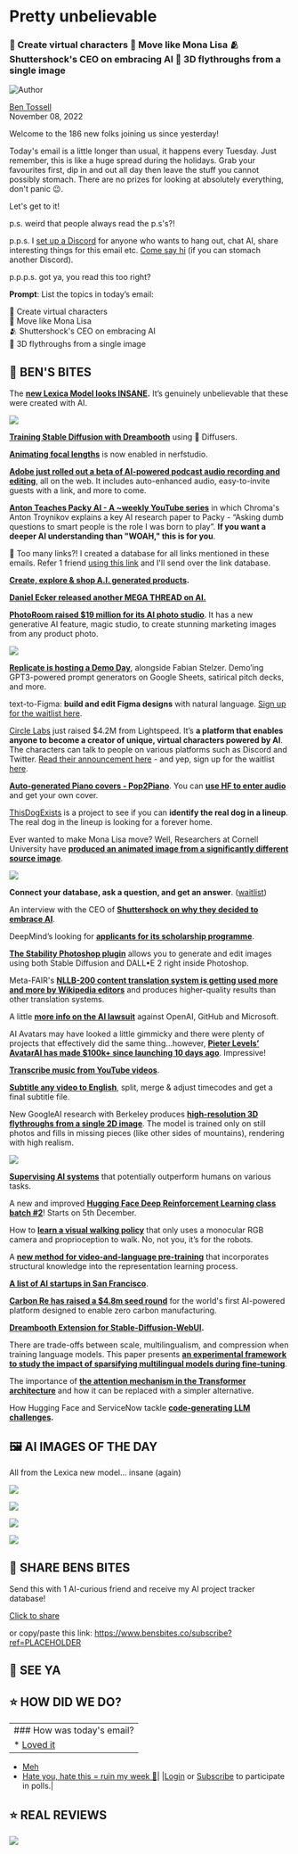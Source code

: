 # Pretty unbelievable

### 🤡 Create virtual characters 💃 Move like Mona Lisa 🫂 Shuttershock's CEO on embracing AI 🌁 3D flythroughs from a single image

![Author](https://media.beehiiv.com/cdn-cgi/image/format=auto,onerror=redirect/uploads/user/profile_picture/fc858b4d-39e3-4be1-abf4-2b55504e21a2/thumb_uJ4UYake_400x400.jpg)

[Ben Tossell](https://www.twitter.com/bentossell)  
November 08, 2022

Welcome to the 186 new folks joining us since yesterday!

Today's email is a little longer than usual, it happens every Tuesday. Just remember, this is like a huge spread during the holidays. Grab your favourites first, dip in and out all day then leave the stuff you cannot possibly stomach. There are no prizes for looking at absolutely everything, don't panic 😉.

Let's get to it!

p.s. weird that people always read the p.s's?!

p.p.s. I [set up a Discord](https://flight.beehiiv.net/v2/clicks/eyJhbGciOiJIUzI1NiIsInR5cCI6IkpXVCJ9.eyJ1cmwiOiJodHRwczovL2Rpc2NvcmQuZ2cvZTJlSGhkQXQiLCJwb3N0X2lkIjoiMGQ3ODE0Y2ItNzQ4NC00N2M5LWJhMGEtY2FlMTIwMWU3NTFmIiwicHVibGljYXRpb25faWQiOiI0NDdmNmU2MC1lMzZhLTQ2NDItYjZmOC00NmJlYjE5MDQ1ZWMiLCJ2aXNpdF90b2tlbiI6IjhiZDZkYmQwLWM3MmEtNDE5MS05NzI0LWRlNjJkNjM2MWMwMyIsImlhdCI6MTY3NDAzMTg2MC4zMDksImlzcyI6Im9yY2hpZCJ9.dHBkenLPn27QQfFbMTxWYLFo2uYK2fvoamqKiG6hdzY) for anyone who wants to hang out, chat AI, share interesting things for this email etc. [Come say hi](https://flight.beehiiv.net/v2/clicks/eyJhbGciOiJIUzI1NiIsInR5cCI6IkpXVCJ9.eyJ1cmwiOiJodHRwczovL2Rpc2NvcmQuZ2cvZTJlSGhkQXQiLCJwb3N0X2lkIjoiMGQ3ODE0Y2ItNzQ4NC00N2M5LWJhMGEtY2FlMTIwMWU3NTFmIiwicHVibGljYXRpb25faWQiOiI0NDdmNmU2MC1lMzZhLTQ2NDItYjZmOC00NmJlYjE5MDQ1ZWMiLCJ2aXNpdF90b2tlbiI6IjhiZDZkYmQwLWM3MmEtNDE5MS05NzI0LWRlNjJkNjM2MWMwMyIsImlhdCI6MTY3NDAzMTg2MC4zMDksImlzcyI6Im9yY2hpZCJ9.dHBkenLPn27QQfFbMTxWYLFo2uYK2fvoamqKiG6hdzY) (if you can stomach another Discord).

p.p.p.s. got ya, you read this too right?

**Prompt**: List the topics in today’s email:

🤡 Create virtual characters  
💃 Move like Mona Lisa  
🫂 Shuttershock's CEO on embracing AI  
🌁 3D flythroughs from a single image

## **🫦 BEN'S BITES**

The **[new Lexica Model looks INSANE](https://flight.beehiiv.net/v2/clicks/eyJhbGciOiJIUzI1NiIsInR5cCI6IkpXVCJ9.eyJ1cmwiOiJodHRwczovL3R3aXR0ZXIuY29tL3NoYXJpZnNoYW1lZW0vc3RhdHVzLzE1ODk2MzM3ODI1MTE5NjAwNjUiLCJwb3N0X2lkIjoiMGQ3ODE0Y2ItNzQ4NC00N2M5LWJhMGEtY2FlMTIwMWU3NTFmIiwicHVibGljYXRpb25faWQiOiI0NDdmNmU2MC1lMzZhLTQ2NDItYjZmOC00NmJlYjE5MDQ1ZWMiLCJ2aXNpdF90b2tlbiI6IjhiZDZkYmQwLWM3MmEtNDE5MS05NzI0LWRlNjJkNjM2MWMwMyIsImlhdCI6MTY3NDAzMTg2MC4zMDksImlzcyI6Im9yY2hpZCJ9.5iyQXEn-dN9oGk0Ib42Ysqexs3889Eqllgden8UZfeg).** It’s genuinely unbelievable that these were created with AI.

![](https://media.beehiiv.com/cdn-cgi/image/format=auto,onerror=redirect/uploads/asset/file/70e838ea-15db-41c7-8c56-46f1e7b5c30b/Group_6.png)

[**Training Stable Diffusion with Dreambooth**](https://flight.beehiiv.net/v2/clicks/eyJhbGciOiJIUzI1NiIsInR5cCI6IkpXVCJ9.eyJ1cmwiOiJodHRwczovL2h1Z2dpbmdmYWNlLmNvL2Jsb2cvZHJlYW1ib290aCIsInBvc3RfaWQiOiIwZDc4MTRjYi03NDg0LTQ3YzktYmEwYS1jYWUxMjAxZTc1MWYiLCJwdWJsaWNhdGlvbl9pZCI6IjQ0N2Y2ZTYwLWUzNmEtNDY0Mi1iNmY4LTQ2YmViMTkwNDVlYyIsInZpc2l0X3Rva2VuIjoiOGJkNmRiZDAtYzcyYS00MTkxLTk3MjQtZGU2MmQ2MzYxYzAzIiwiaWF0IjoxNjc0MDMxODYwLjMwOSwiaXNzIjoib3JjaGlkIn0.ZcC9q6RwrtFqB41jzh_XnLAfsqCfCVcOLTQynOzm-v8) using 🧨 Diffusers.

**[Animating focal lengths](https://flight.beehiiv.net/v2/clicks/eyJhbGciOiJIUzI1NiIsInR5cCI6IkpXVCJ9.eyJ1cmwiOiJodHRwczovL3R3aXR0ZXIuY29tL25lcmZzdHVkaW90ZWFtL3N0YXR1cy8xNTg5NDkzNTEyNTI5MzgzNDI2P3M9MTImdD1GalZxZkpyOGJnbWFIS0JrOE1tMHVBIiwicG9zdF9pZCI6IjBkNzgxNGNiLTc0ODQtNDdjOS1iYTBhLWNhZTEyMDFlNzUxZiIsInB1YmxpY2F0aW9uX2lkIjoiNDQ3ZjZlNjAtZTM2YS00NjQyLWI2ZjgtNDZiZWIxOTA0NWVjIiwidmlzaXRfdG9rZW4iOiI4YmQ2ZGJkMC1jNzJhLTQxOTEtOTcyNC1kZTYyZDYzNjFjMDMiLCJpYXQiOjE2NzQwMzE4NjAuMzA5LCJpc3MiOiJvcmNoaWQifQ.nFURPKsW8TdlUfAQLjlgYZBgRyG9rHcTJUeW4s77-BI)** is now enabled in nerfstudio.

**[Adobe just rolled out a beta of AI-powered podcast audio recording and editing](https://flight.beehiiv.net/v2/clicks/eyJhbGciOiJIUzI1NiIsInR5cCI6IkpXVCJ9.eyJ1cmwiOiJodHRwczovL3BvZGNhc3QuYWRvYmUuY29tLyIsInBvc3RfaWQiOiIwZDc4MTRjYi03NDg0LTQ3YzktYmEwYS1jYWUxMjAxZTc1MWYiLCJwdWJsaWNhdGlvbl9pZCI6IjQ0N2Y2ZTYwLWUzNmEtNDY0Mi1iNmY4LTQ2YmViMTkwNDVlYyIsInZpc2l0X3Rva2VuIjoiOGJkNmRiZDAtYzcyYS00MTkxLTk3MjQtZGU2MmQ2MzYxYzAzIiwiaWF0IjoxNjc0MDMxODYwLjMwOSwiaXNzIjoib3JjaGlkIn0.QNNAH_4t3Z-n1ogKGDIuL_Rt1Z8TLP3gGhXQYT3dmVY)**, all on the web. It includes auto-enhanced audio, easy-to-invite guests with a link, and more to come.

[**Anton Teaches Packy AI - A ~weekly YouTube series**](https://flight.beehiiv.net/v2/clicks/eyJhbGciOiJIUzI1NiIsInR5cCI6IkpXVCJ9.eyJ1cmwiOiJodHRwczovL3d3dy55b3V0dWJlLmNvbS93YXRjaD92PTczRHgzVHMxemU0IiwicG9zdF9pZCI6IjBkNzgxNGNiLTc0ODQtNDdjOS1iYTBhLWNhZTEyMDFlNzUxZiIsInB1YmxpY2F0aW9uX2lkIjoiNDQ3ZjZlNjAtZTM2YS00NjQyLWI2ZjgtNDZiZWIxOTA0NWVjIiwidmlzaXRfdG9rZW4iOiI4YmQ2ZGJkMC1jNzJhLTQxOTEtOTcyNC1kZTYyZDYzNjFjMDMiLCJpYXQiOjE2NzQwMzE4NjAuMzA5LCJpc3MiOiJvcmNoaWQifQ.TpONdUqH-jxWCLc3iFs3fYJV62rr0kkamiT2r8KtOwE) in which Chroma's Anton Troynikov explains a key AI research paper to Packy - “Asking dumb questions to smart people is the role I was born to play”. **If you want a deeper AI understanding than "WOAH," this is for you**.

👋 Too many links?! I created a database for all links mentioned in these emails. Refer 1 friend [using this link](https://flight.beehiiv.net/v2/clicks/eyJhbGciOiJIUzI1NiIsInR5cCI6IkpXVCJ9.eyJ1cmwiOiJodHRwczovL3d3dy5iZW5zYml0ZXMuY28vc3Vic2NyaWJlP3JlZj1QTEFDRUhPTERFUiIsInBvc3RfaWQiOiIwZDc4MTRjYi03NDg0LTQ3YzktYmEwYS1jYWUxMjAxZTc1MWYiLCJwdWJsaWNhdGlvbl9pZCI6IjQ0N2Y2ZTYwLWUzNmEtNDY0Mi1iNmY4LTQ2YmViMTkwNDVlYyIsInZpc2l0X3Rva2VuIjoiOGJkNmRiZDAtYzcyYS00MTkxLTk3MjQtZGU2MmQ2MzYxYzAzIiwiaWF0IjoxNjc0MDMxODYwLjMwOSwiaXNzIjoib3JjaGlkIn0.OYenqpLm84oMgDa3nnBf5T5OnN9HHx_etc2pVI5R57s) and I'll send over the link database.

[**Create, explore & shop A.I. generated products**](https://flight.beehiiv.net/v2/clicks/eyJhbGciOiJIUzI1NiIsInR5cCI6IkpXVCJ9.eyJ1cmwiOiJodHRwczovL3d3dy5wcm9kdWN0c2J5LmFpLyIsInBvc3RfaWQiOiIwZDc4MTRjYi03NDg0LTQ3YzktYmEwYS1jYWUxMjAxZTc1MWYiLCJwdWJsaWNhdGlvbl9pZCI6IjQ0N2Y2ZTYwLWUzNmEtNDY0Mi1iNmY4LTQ2YmViMTkwNDVlYyIsInZpc2l0X3Rva2VuIjoiOGJkNmRiZDAtYzcyYS00MTkxLTk3MjQtZGU2MmQ2MzYxYzAzIiwiaWF0IjoxNjc0MDMxODYwLjMxLCJpc3MiOiJvcmNoaWQifQ.r4lYS00cHx1_480Eu3FItP4grzzAldAWVBOI50AjdL4)**.**

[**Daniel Ecker released another MEGA THREAD on AI.**](https://flight.beehiiv.net/v2/clicks/eyJhbGciOiJIUzI1NiIsInR5cCI6IkpXVCJ9.eyJ1cmwiOiJodHRwczovL3R3aXR0ZXIuY29tL2RhbmllbF9lY2tsZXIvc3RhdHVzLzE1ODk2MjkzOTQzNzI2Njk0NDAiLCJwb3N0X2lkIjoiMGQ3ODE0Y2ItNzQ4NC00N2M5LWJhMGEtY2FlMTIwMWU3NTFmIiwicHVibGljYXRpb25faWQiOiI0NDdmNmU2MC1lMzZhLTQ2NDItYjZmOC00NmJlYjE5MDQ1ZWMiLCJ2aXNpdF90b2tlbiI6IjhiZDZkYmQwLWM3MmEtNDE5MS05NzI0LWRlNjJkNjM2MWMwMyIsImlhdCI6MTY3NDAzMTg2MC4zMSwiaXNzIjoib3JjaGlkIn0.NW4pPA1xHf1BXPzW3c1K0kkBYiW_i3UWFw3GRHQcjeg)

[**PhotoRoom raised $19 million for its AI photo studio**](https://flight.beehiiv.net/v2/clicks/eyJhbGciOiJIUzI1NiIsInR5cCI6IkpXVCJ9.eyJ1cmwiOiJodHRwczovL3Bob3Rvcm9vbS5ub3Rpb24uc2l0ZS9QaG90b1Jvb20tcmFpc2VzLTE5LW1pbGxpb24tdG8tZG91YmxlLWRvd24tb24taXRzLUFJLXBob3RvLXN0dWRpby1hbHJlYWR5LXBvd2VyaW5nLW1pbGxpb25zLW9mLXJlc2UtNzFlYzYwNjQ2Njc2NDVjOThmOGIxODNhNGQ1NmMyODIiLCJwb3N0X2lkIjoiMGQ3ODE0Y2ItNzQ4NC00N2M5LWJhMGEtY2FlMTIwMWU3NTFmIiwicHVibGljYXRpb25faWQiOiI0NDdmNmU2MC1lMzZhLTQ2NDItYjZmOC00NmJlYjE5MDQ1ZWMiLCJ2aXNpdF90b2tlbiI6IjhiZDZkYmQwLWM3MmEtNDE5MS05NzI0LWRlNjJkNjM2MWMwMyIsImlhdCI6MTY3NDAzMTg2MC4zMSwiaXNzIjoib3JjaGlkIn0.Dh6jvHPzmJoBb70yzE1CVfBHCGG10LX95IJE0iOaiDQ). It has a new generative AI feature, magic studio, to create stunning marketing images from any product photo.

![](https://media.beehiiv.com/cdn-cgi/image/format=auto,onerror=redirect/uploads/asset/file/8ef39220-89f0-4505-a08d-1dceac656e5b/Screenshot_2022-11-08_at_13.39.05.png)

[**Replicate is hosting a Demo Day**](https://flight.beehiiv.net/v2/clicks/eyJhbGciOiJIUzI1NiIsInR5cCI6IkpXVCJ9.eyJ1cmwiOiJodHRwczovL3R3aXR0ZXIuY29tL3JlcGxpY2F0ZWhxL3N0YXR1cy8xNTg5NjQyNDEwNDU1MzQzMTA1IiwicG9zdF9pZCI6IjBkNzgxNGNiLTc0ODQtNDdjOS1iYTBhLWNhZTEyMDFlNzUxZiIsInB1YmxpY2F0aW9uX2lkIjoiNDQ3ZjZlNjAtZTM2YS00NjQyLWI2ZjgtNDZiZWIxOTA0NWVjIiwidmlzaXRfdG9rZW4iOiI4YmQ2ZGJkMC1jNzJhLTQxOTEtOTcyNC1kZTYyZDYzNjFjMDMiLCJpYXQiOjE2NzQwMzE4NjAuMzEsImlzcyI6Im9yY2hpZCJ9.Br7SgtIUsBm7-1F8RvR1wY0QC0cbAWhqT6rGLfTWgks), alongside Fabian Stelzer. Demo’ing GPT3-powered prompt generators on Google Sheets, satirical pitch decks, and more.

text-to-Figma: **build and edit Figma designs** with natural language. [Sign up for the waitlist here](https://flight.beehiiv.net/v2/clicks/eyJhbGciOiJIUzI1NiIsInR5cCI6IkpXVCJ9.eyJ1cmwiOiJodHRwOi8vdGV4dC10by1maWdtYS5jb20iLCJwb3N0X2lkIjoiMGQ3ODE0Y2ItNzQ4NC00N2M5LWJhMGEtY2FlMTIwMWU3NTFmIiwicHVibGljYXRpb25faWQiOiI0NDdmNmU2MC1lMzZhLTQ2NDItYjZmOC00NmJlYjE5MDQ1ZWMiLCJ2aXNpdF90b2tlbiI6IjhiZDZkYmQwLWM3MmEtNDE5MS05NzI0LWRlNjJkNjM2MWMwMyIsImlhdCI6MTY3NDAzMTg2MC4zMSwiaXNzIjoib3JjaGlkIn0.P9RdE7hyUNc8cnFKdv_WA79pZyUxozRYYRWYFNEUSto).

[Circle Labs](https://flight.beehiiv.net/v2/clicks/eyJhbGciOiJIUzI1NiIsInR5cCI6IkpXVCJ9.eyJ1cmwiOiJodHRwczovL2NpcmNsZWxhYnMueHl6LyIsInBvc3RfaWQiOiIwZDc4MTRjYi03NDg0LTQ3YzktYmEwYS1jYWUxMjAxZTc1MWYiLCJwdWJsaWNhdGlvbl9pZCI6IjQ0N2Y2ZTYwLWUzNmEtNDY0Mi1iNmY4LTQ2YmViMTkwNDVlYyIsInZpc2l0X3Rva2VuIjoiOGJkNmRiZDAtYzcyYS00MTkxLTk3MjQtZGU2MmQ2MzYxYzAzIiwiaWF0IjoxNjc0MDMxODYwLjMxLCJpc3MiOiJvcmNoaWQifQ.s4HAGiIFnycSnQO-jcQ9ZVXo9T4T36x8B36zrqL6x2E) just raised $4.2M from Lightspeed. It’s **a platform that enables anyone to become a creator of unique, virtual characters powered by AI**. The characters can talk to people on various platforms such as Discord and Twitter. [Read their announcement here](https://flight.beehiiv.net/v2/clicks/eyJhbGciOiJIUzI1NiIsInR5cCI6IkpXVCJ9.eyJ1cmwiOiJodHRwczovL2NpcmNsZWxhYnMueHl6LyIsInBvc3RfaWQiOiIwZDc4MTRjYi03NDg0LTQ3YzktYmEwYS1jYWUxMjAxZTc1MWYiLCJwdWJsaWNhdGlvbl9pZCI6IjQ0N2Y2ZTYwLWUzNmEtNDY0Mi1iNmY4LTQ2YmViMTkwNDVlYyIsInZpc2l0X3Rva2VuIjoiOGJkNmRiZDAtYzcyYS00MTkxLTk3MjQtZGU2MmQ2MzYxYzAzIiwiaWF0IjoxNjc0MDMxODYwLjMxLCJpc3MiOiJvcmNoaWQifQ.s4HAGiIFnycSnQO-jcQ9ZVXo9T4T36x8B36zrqL6x2E) - and yep, sign up for the waitlist [here](https://flight.beehiiv.net/v2/clicks/eyJhbGciOiJIUzI1NiIsInR5cCI6IkpXVCJ9.eyJ1cmwiOiJodHRwczovL2RvY3MuZ29vZ2xlLmNvbS9mb3Jtcy9kL2UvMUZBSXBRTFNlblhoTHplWXNqYzk0QXU0SlVIaEwzWkg0TFFsLWZpbG10N2NCUHY2QzdZQWN1Wncvdmlld2Zvcm0iLCJwb3N0X2lkIjoiMGQ3ODE0Y2ItNzQ4NC00N2M5LWJhMGEtY2FlMTIwMWU3NTFmIiwicHVibGljYXRpb25faWQiOiI0NDdmNmU2MC1lMzZhLTQ2NDItYjZmOC00NmJlYjE5MDQ1ZWMiLCJ2aXNpdF90b2tlbiI6IjhiZDZkYmQwLWM3MmEtNDE5MS05NzI0LWRlNjJkNjM2MWMwMyIsImlhdCI6MTY3NDAzMTg2MC4zMSwiaXNzIjoib3JjaGlkIn0.Fbr9QT1ENhXmvlPX1K2WaI_xtOrYy50qVPDYzVpYhXw).

[**Auto-generated Piano covers - Pop2Piano**](https://flight.beehiiv.net/v2/clicks/eyJhbGciOiJIUzI1NiIsInR5cCI6IkpXVCJ9.eyJ1cmwiOiJodHRwczovL3N3ZWV0Y29jb2EuZ2l0aHViLmlvL3BvcDJwaWFub19zYW1wbGVzLyIsInBvc3RfaWQiOiIwZDc4MTRjYi03NDg0LTQ3YzktYmEwYS1jYWUxMjAxZTc1MWYiLCJwdWJsaWNhdGlvbl9pZCI6IjQ0N2Y2ZTYwLWUzNmEtNDY0Mi1iNmY4LTQ2YmViMTkwNDVlYyIsInZpc2l0X3Rva2VuIjoiOGJkNmRiZDAtYzcyYS00MTkxLTk3MjQtZGU2MmQ2MzYxYzAzIiwiaWF0IjoxNjc0MDMxODYwLjMxLCJpc3MiOiJvcmNoaWQifQ.fXo0Ioh-ESGaYc_eSSV8VPkx3HcfccEzp5d-yI4MfOk). You can [**use HF to enter audio**](https://flight.beehiiv.net/v2/clicks/eyJhbGciOiJIUzI1NiIsInR5cCI6IkpXVCJ9.eyJ1cmwiOiJodHRwczovL2h1Z2dpbmdmYWNlLmNvL3NwYWNlcy9zd2VldGNvY29hL3BvcDJwaWFubyIsInBvc3RfaWQiOiIwZDc4MTRjYi03NDg0LTQ3YzktYmEwYS1jYWUxMjAxZTc1MWYiLCJwdWJsaWNhdGlvbl9pZCI6IjQ0N2Y2ZTYwLWUzNmEtNDY0Mi1iNmY4LTQ2YmViMTkwNDVlYyIsInZpc2l0X3Rva2VuIjoiOGJkNmRiZDAtYzcyYS00MTkxLTk3MjQtZGU2MmQ2MzYxYzAzIiwiaWF0IjoxNjc0MDMxODYwLjMxLCJpc3MiOiJvcmNoaWQifQ.vCSfJYKvFFQe3YlbOd0FUypWI_T4w3MpdqlVj5gKQIo) and get your own cover.

[ThisDogExists](https://flight.beehiiv.net/v2/clicks/eyJhbGciOiJIUzI1NiIsInR5cCI6IkpXVCJ9.eyJ1cmwiOiJodHRwczovL3RoaXNkb2dleGlzdHMuY29tLyIsInBvc3RfaWQiOiIwZDc4MTRjYi03NDg0LTQ3YzktYmEwYS1jYWUxMjAxZTc1MWYiLCJwdWJsaWNhdGlvbl9pZCI6IjQ0N2Y2ZTYwLWUzNmEtNDY0Mi1iNmY4LTQ2YmViMTkwNDVlYyIsInZpc2l0X3Rva2VuIjoiOGJkNmRiZDAtYzcyYS00MTkxLTk3MjQtZGU2MmQ2MzYxYzAzIiwiaWF0IjoxNjc0MDMxODYwLjMxLCJpc3MiOiJvcmNoaWQifQ.QXcVI-cdtUKDeHTRycIUwHMrq-Qot2KD7KC_7_wYu7M) is a project to see if you can **identify the real dog in a lineup**. The real dog in the lineup is looking for a forever home.

Ever wanted to make Mona Lisa move? Well, Researchers at Cornell University have [**produced an animated image from a significantly different source image**](https://flight.beehiiv.net/v2/clicks/eyJhbGciOiJIUzI1NiIsInR5cCI6IkpXVCJ9.eyJ1cmwiOiJodHRwczovL3R3aXR0ZXIuY29tL3Bhc2NhbF9ib3JuZXQvc3RhdHVzLzE1ODk1MjA1NTE4MTg2OTg3NTUiLCJwb3N0X2lkIjoiMGQ3ODE0Y2ItNzQ4NC00N2M5LWJhMGEtY2FlMTIwMWU3NTFmIiwicHVibGljYXRpb25faWQiOiI0NDdmNmU2MC1lMzZhLTQ2NDItYjZmOC00NmJlYjE5MDQ1ZWMiLCJ2aXNpdF90b2tlbiI6IjhiZDZkYmQwLWM3MmEtNDE5MS05NzI0LWRlNjJkNjM2MWMwMyIsImlhdCI6MTY3NDAzMTg2MC4zMSwiaXNzIjoib3JjaGlkIn0.aq4KFfDsiy4H2bO14VhSSLQadLK0ouMS0zmjpCOpyhE).

![](https://media.beehiiv.com/cdn-cgi/image/format=auto,onerror=redirect/uploads/asset/file/358c21e2-93d1-49cf-b813-bb77958ec1b5/ezgif.com-gif-maker__21_.gif)

**Connect your database, ask a question, and get an answer**. ([waitlist](https://flight.beehiiv.net/v2/clicks/eyJhbGciOiJIUzI1NiIsInR5cCI6IkpXVCJ9.eyJ1cmwiOiJodHRwczovL3d3dy51c2VjaGFubmVsLmNvbS8iLCJwb3N0X2lkIjoiMGQ3ODE0Y2ItNzQ4NC00N2M5LWJhMGEtY2FlMTIwMWU3NTFmIiwicHVibGljYXRpb25faWQiOiI0NDdmNmU2MC1lMzZhLTQ2NDItYjZmOC00NmJlYjE5MDQ1ZWMiLCJ2aXNpdF90b2tlbiI6IjhiZDZkYmQwLWM3MmEtNDE5MS05NzI0LWRlNjJkNjM2MWMwMyIsImlhdCI6MTY3NDAzMTg2MC4zMSwiaXNzIjoib3JjaGlkIn0.YH5C6yc7SpchKi2aSFvgqkavcGiMCnq1McL0_GtkWJI))

An interview with the CEO of [**Shuttershock on why they decided to embrace AI**](https://flight.beehiiv.net/v2/clicks/eyJhbGciOiJIUzI1NiIsInR5cCI6IkpXVCJ9.eyJ1cmwiOiJodHRwczovL3d3dy5lbWVyZ2luZ3RlY2hicmV3LmNvbS9zdG9yaWVzLzIwMjIvMTEvMDQvd2h5LXNodXR0ZXJzdG9jay1leGVjcy1kZWNpZGVkLXRvLWVtYnJhY2UtZGFsbC1lLTIiLCJwb3N0X2lkIjoiMGQ3ODE0Y2ItNzQ4NC00N2M5LWJhMGEtY2FlMTIwMWU3NTFmIiwicHVibGljYXRpb25faWQiOiI0NDdmNmU2MC1lMzZhLTQ2NDItYjZmOC00NmJlYjE5MDQ1ZWMiLCJ2aXNpdF90b2tlbiI6IjhiZDZkYmQwLWM3MmEtNDE5MS05NzI0LWRlNjJkNjM2MWMwMyIsImlhdCI6MTY3NDAzMTg2MC4zMSwiaXNzIjoib3JjaGlkIn0.BeqJI4yo7-xRLgQoEtMuct8JjbGjaV8xmK33RwaY4rU).

DeepMind’s looking for [**applicants for its scholarship programme**](https://flight.beehiiv.net/v2/clicks/eyJhbGciOiJIUzI1NiIsInR5cCI6IkpXVCJ9.eyJ1cmwiOiJodHRwczovL3d3dy5kZWVwbWluZC5jb20vc2Nob2xhcnNoaXBzIiwicG9zdF9pZCI6IjBkNzgxNGNiLTc0ODQtNDdjOS1iYTBhLWNhZTEyMDFlNzUxZiIsInB1YmxpY2F0aW9uX2lkIjoiNDQ3ZjZlNjAtZTM2YS00NjQyLWI2ZjgtNDZiZWIxOTA0NWVjIiwidmlzaXRfdG9rZW4iOiI4YmQ2ZGJkMC1jNzJhLTQxOTEtOTcyNC1kZTYyZDYzNjFjMDMiLCJpYXQiOjE2NzQwMzE4NjAuMzEsImlzcyI6Im9yY2hpZCJ9.w2orGOLGxs4dviNyMKJukV1gsQqA4QShv6uX3L0sa9A).

[**The Stability Photoshop plugin**](https://flight.beehiiv.net/v2/clicks/eyJhbGciOiJIUzI1NiIsInR5cCI6IkpXVCJ9.eyJ1cmwiOiJodHRwczovL2NocmlzdGlhbmNhbnRyZWxsLmNvbS8jYWktbWwiLCJwb3N0X2lkIjoiMGQ3ODE0Y2ItNzQ4NC00N2M5LWJhMGEtY2FlMTIwMWU3NTFmIiwicHVibGljYXRpb25faWQiOiI0NDdmNmU2MC1lMzZhLTQ2NDItYjZmOC00NmJlYjE5MDQ1ZWMiLCJ2aXNpdF90b2tlbiI6IjhiZDZkYmQwLWM3MmEtNDE5MS05NzI0LWRlNjJkNjM2MWMwMyIsImlhdCI6MTY3NDAzMTg2MC4zMSwiaXNzIjoib3JjaGlkIn0.AOHoNityoP2rxIl-5vymDFhWDbDmtW64hJ-4nDAgUD0) allows you to generate and edit images using both Stable Diffusion and DALL•E 2 right inside Photoshop.

Meta-FAIR's [**NLLB-200 content translation system is getting used more and more by Wikipedia editors**](https://flight.beehiiv.net/v2/clicks/eyJhbGciOiJIUzI1NiIsInR5cCI6IkpXVCJ9.eyJ1cmwiOiJodHRwczovL3R3aXR0ZXIuY29tL21ldGFhaS9zdGF0dXMvMTU4OTY4Mzc5NTcyMDMxMDc4NT9zPTEyJnQ9eEpIWVFZTHNBYVBZLUVNa2pFb1FzQSIsInBvc3RfaWQiOiIwZDc4MTRjYi03NDg0LTQ3YzktYmEwYS1jYWUxMjAxZTc1MWYiLCJwdWJsaWNhdGlvbl9pZCI6IjQ0N2Y2ZTYwLWUzNmEtNDY0Mi1iNmY4LTQ2YmViMTkwNDVlYyIsInZpc2l0X3Rva2VuIjoiOGJkNmRiZDAtYzcyYS00MTkxLTk3MjQtZGU2MmQ2MzYxYzAzIiwiaWF0IjoxNjc0MDMxODYwLjMxLCJpc3MiOiJvcmNoaWQifQ.sxfxQ4nr_NjvkFqYmAfRIjjQtPdfzUGR-z8a0Y2ImQ8) and produces higher-quality results than other translation systems.

A little [**more info on the AI lawsuit**](https://flight.beehiiv.net/v2/clicks/eyJhbGciOiJIUzI1NiIsInR5cCI6IkpXVCJ9.eyJ1cmwiOiJodHRwczovL3d3dy50aGVyZWdpc3Rlci5jb20vMjAyMi8xMS8wNy9pbl9icmllZl9haS8iLCJwb3N0X2lkIjoiMGQ3ODE0Y2ItNzQ4NC00N2M5LWJhMGEtY2FlMTIwMWU3NTFmIiwicHVibGljYXRpb25faWQiOiI0NDdmNmU2MC1lMzZhLTQ2NDItYjZmOC00NmJlYjE5MDQ1ZWMiLCJ2aXNpdF90b2tlbiI6IjhiZDZkYmQwLWM3MmEtNDE5MS05NzI0LWRlNjJkNjM2MWMwMyIsImlhdCI6MTY3NDAzMTg2MC4zMSwiaXNzIjoib3JjaGlkIn0.4jjNzpfoWjUPLa79ZTZT0kTHXAGfia9M61Wx0PGQ30k) against OpenAI, GitHub and Microsoft.

AI Avatars may have looked a little gimmicky and there were plenty of projects that effectively did the same thing…however, [**Pieter Levels’ AvatarAI has made $100k+ since launching 10 days ago**](https://flight.beehiiv.net/v2/clicks/eyJhbGciOiJIUzI1NiIsInR5cCI6IkpXVCJ9.eyJ1cmwiOiJodHRwczovL3R3aXR0ZXIuY29tL2xldmVsc2lvL3N0YXR1cy8xNTg5NzM3Nzk4MjQ0MTE4NTI4P3M9MTImdD1SYm50QmNsMkVWZGZicHBIa1hqUy1BIiwicG9zdF9pZCI6IjBkNzgxNGNiLTc0ODQtNDdjOS1iYTBhLWNhZTEyMDFlNzUxZiIsInB1YmxpY2F0aW9uX2lkIjoiNDQ3ZjZlNjAtZTM2YS00NjQyLWI2ZjgtNDZiZWIxOTA0NWVjIiwidmlzaXRfdG9rZW4iOiI4YmQ2ZGJkMC1jNzJhLTQxOTEtOTcyNC1kZTYyZDYzNjFjMDMiLCJpYXQiOjE2NzQwMzE4NjAuMzEsImlzcyI6Im9yY2hpZCJ9.q_ChYh_UT4Fy361S_wFBhV35po0wumfuXZs8T1OpA1A). Impressive!

[**Transcribe music from YouTube videos**](https://flight.beehiiv.net/v2/clicks/eyJhbGciOiJIUzI1NiIsInR5cCI6IkpXVCJ9.eyJ1cmwiOiJodHRwczovL2h1Z2dpbmdmYWNlLmNvL3NwYWNlcy9qdWFuY29waTgxL3lvdXR1YmUtbXVzaWMtdHJhbnNjcmliZSIsInBvc3RfaWQiOiIwZDc4MTRjYi03NDg0LTQ3YzktYmEwYS1jYWUxMjAxZTc1MWYiLCJwdWJsaWNhdGlvbl9pZCI6IjQ0N2Y2ZTYwLWUzNmEtNDY0Mi1iNmY4LTQ2YmViMTkwNDVlYyIsInZpc2l0X3Rva2VuIjoiOGJkNmRiZDAtYzcyYS00MTkxLTk3MjQtZGU2MmQ2MzYxYzAzIiwiaWF0IjoxNjc0MDMxODYwLjMxLCJpc3MiOiJvcmNoaWQifQ.hnotRlfAzSJwVZ6Yf3smu-lADZNJwaTTjN57My6iTPg).

[**Subtitle any video to English**](https://flight.beehiiv.net/v2/clicks/eyJhbGciOiJIUzI1NiIsInR5cCI6IkpXVCJ9.eyJ1cmwiOiJodHRwczovL3d3dy5zdXBlcnRyYW5zbGF0ZS5haS8iLCJwb3N0X2lkIjoiMGQ3ODE0Y2ItNzQ4NC00N2M5LWJhMGEtY2FlMTIwMWU3NTFmIiwicHVibGljYXRpb25faWQiOiI0NDdmNmU2MC1lMzZhLTQ2NDItYjZmOC00NmJlYjE5MDQ1ZWMiLCJ2aXNpdF90b2tlbiI6IjhiZDZkYmQwLWM3MmEtNDE5MS05NzI0LWRlNjJkNjM2MWMwMyIsImlhdCI6MTY3NDAzMTg2MC4zMSwiaXNzIjoib3JjaGlkIn0.qcFyvHc5_6uOtXbizcC8hbtHFsCLDig5kt1dNitV6Vw), split, merge & adjust timecodes and get a final subtitle file.

New GoogleAI research with Berkeley produces [**high-resolution 3D flythroughs from a single 2D image**](https://flight.beehiiv.net/v2/clicks/eyJhbGciOiJIUzI1NiIsInR5cCI6IkpXVCJ9.eyJ1cmwiOiJodHRwczovL2FpLmdvb2dsZWJsb2cuY29tLzIwMjIvMTEvaW5maW5pdGUtbmF0dXJlLWdlbmVyYXRpbmctM2QuaHRtbCIsInBvc3RfaWQiOiIwZDc4MTRjYi03NDg0LTQ3YzktYmEwYS1jYWUxMjAxZTc1MWYiLCJwdWJsaWNhdGlvbl9pZCI6IjQ0N2Y2ZTYwLWUzNmEtNDY0Mi1iNmY4LTQ2YmViMTkwNDVlYyIsInZpc2l0X3Rva2VuIjoiOGJkNmRiZDAtYzcyYS00MTkxLTk3MjQtZGU2MmQ2MzYxYzAzIiwiaWF0IjoxNjc0MDMxODYwLjMxMSwiaXNzIjoib3JjaGlkIn0.HnnJhvc4sOaY9FSGBkwJ-1BDCmsiT5oQyUncg7-8SVE). The model is trained only on still photos and fills in missing pieces (like other sides of mountains), rendering with high realism.

![](https://media.beehiiv.com/cdn-cgi/image/format=auto,onerror=redirect/uploads/asset/file/5143e000-14e3-40cd-82af-9371a67c6686/ezgif.com-gif-maker__20_.gif)

[**Supervising AI systems**](https://flight.beehiiv.net/v2/clicks/eyJhbGciOiJIUzI1NiIsInR5cCI6IkpXVCJ9.eyJ1cmwiOiJodHRwczovL2FyeGl2Lm9yZy9hYnMvMjIxMS4wMzU0MCIsInBvc3RfaWQiOiIwZDc4MTRjYi03NDg0LTQ3YzktYmEwYS1jYWUxMjAxZTc1MWYiLCJwdWJsaWNhdGlvbl9pZCI6IjQ0N2Y2ZTYwLWUzNmEtNDY0Mi1iNmY4LTQ2YmViMTkwNDVlYyIsInZpc2l0X3Rva2VuIjoiOGJkNmRiZDAtYzcyYS00MTkxLTk3MjQtZGU2MmQ2MzYxYzAzIiwiaWF0IjoxNjc0MDMxODYwLjMxMSwiaXNzIjoib3JjaGlkIn0.XEmKbhHi1TgaSVvBFI2tlhAQJ6cHkZA4a4Z81tzmjBc) that potentially outperform humans on various tasks.

A new and improved [**Hugging Face Deep Reinforcement Learning class batch #2**](https://flight.beehiiv.net/v2/clicks/eyJhbGciOiJIUzI1NiIsInR5cCI6IkpXVCJ9.eyJ1cmwiOiJodHRwczovL2h1Z2dpbmdmYWNlLnVzMTcubGlzdC1tYW5hZ2UuY29tL3N1YnNjcmliZT91PTdmNTdlNjgzZmEyOGI1MWJmYzQ5M2QwNDgmaWQ9OGM0MDZiNjQ0MCIsInBvc3RfaWQiOiIwZDc4MTRjYi03NDg0LTQ3YzktYmEwYS1jYWUxMjAxZTc1MWYiLCJwdWJsaWNhdGlvbl9pZCI6IjQ0N2Y2ZTYwLWUzNmEtNDY0Mi1iNmY4LTQ2YmViMTkwNDVlYyIsInZpc2l0X3Rva2VuIjoiOGJkNmRiZDAtYzcyYS00MTkxLTk3MjQtZGU2MmQ2MzYxYzAzIiwiaWF0IjoxNjc0MDMxODYwLjMxMSwiaXNzIjoib3JjaGlkIn0.9AY3wPdF2ppesIbUQmt7tYcXufgfO46HZqhTCgDCcaQ)! Starts on 5th December.

How to [**learn a visual walking policy**](https://flight.beehiiv.net/v2/clicks/eyJhbGciOiJIUzI1NiIsInR5cCI6IkpXVCJ9.eyJ1cmwiOiJodHRwczovL2FudG9uaWxvLmdpdGh1Yi5pby92aXNpb25fbG9jb21vdGlvbi8iLCJwb3N0X2lkIjoiMGQ3ODE0Y2ItNzQ4NC00N2M5LWJhMGEtY2FlMTIwMWU3NTFmIiwicHVibGljYXRpb25faWQiOiI0NDdmNmU2MC1lMzZhLTQ2NDItYjZmOC00NmJlYjE5MDQ1ZWMiLCJ2aXNpdF90b2tlbiI6IjhiZDZkYmQwLWM3MmEtNDE5MS05NzI0LWRlNjJkNjM2MWMwMyIsImlhdCI6MTY3NDAzMTg2MC4zMTEsImlzcyI6Im9yY2hpZCJ9.gAk2muk0ioTluSiJfF-eR-_57bOsg5ZGcs-orkDBMwo) that only uses a monocular RGB camera and proprioception to walk. No, not you, it’s for the robots.

A [**new method for video-and-language pre-training**](https://flight.beehiiv.net/v2/clicks/eyJhbGciOiJIUzI1NiIsInR5cCI6IkpXVCJ9.eyJ1cmwiOiJodHRwczovL2FyeGl2Lm9yZy9hYnMvMjIxMS4wMzMxNCIsInBvc3RfaWQiOiIwZDc4MTRjYi03NDg0LTQ3YzktYmEwYS1jYWUxMjAxZTc1MWYiLCJwdWJsaWNhdGlvbl9pZCI6IjQ0N2Y2ZTYwLWUzNmEtNDY0Mi1iNmY4LTQ2YmViMTkwNDVlYyIsInZpc2l0X3Rva2VuIjoiOGJkNmRiZDAtYzcyYS00MTkxLTk3MjQtZGU2MmQ2MzYxYzAzIiwiaWF0IjoxNjc0MDMxODYwLjMxMSwiaXNzIjoib3JjaGlkIn0.Je8UfKI3YSwszs-Wbfo9Q7CTAvRSnuENoftwn_LnFao) that incorporates structural knowledge into the representation learning process.

[**A list of AI startups in San Francisco**](https://flight.beehiiv.net/v2/clicks/eyJhbGciOiJIUzI1NiIsInR5cCI6IkpXVCJ9.eyJ1cmwiOiJodHRwczovL2RvY3MuZ29vZ2xlLmNvbS9kb2N1bWVudC9kLzE4YjEybWlUWnlNcEJpZGFfQzNlc3dhcjlmSFAxQUYwdjRkbUlPb3ktTjJzL2VkaXQiLCJwb3N0X2lkIjoiMGQ3ODE0Y2ItNzQ4NC00N2M5LWJhMGEtY2FlMTIwMWU3NTFmIiwicHVibGljYXRpb25faWQiOiI0NDdmNmU2MC1lMzZhLTQ2NDItYjZmOC00NmJlYjE5MDQ1ZWMiLCJ2aXNpdF90b2tlbiI6IjhiZDZkYmQwLWM3MmEtNDE5MS05NzI0LWRlNjJkNjM2MWMwMyIsImlhdCI6MTY3NDAzMTg2MC4zMTEsImlzcyI6Im9yY2hpZCJ9._qZskBRrpfKMWrpwpoYz0xqT6Koral1mOZHcUqeR42s).

[**Carbon Re has raised a $4.8m seed round**](https://flight.beehiiv.net/v2/clicks/eyJhbGciOiJIUzI1NiIsInR5cCI6IkpXVCJ9.eyJ1cmwiOiJodHRwczovL3R3aXR0ZXIuY29tL25udHNuL3N0YXR1cy8xNTg5NzM5ODEwNTc4OTE1MzI4P3M9MTImdD16VDFacVFoUDJhMnAxeDRVUlZHQVlBIiwicG9zdF9pZCI6IjBkNzgxNGNiLTc0ODQtNDdjOS1iYTBhLWNhZTEyMDFlNzUxZiIsInB1YmxpY2F0aW9uX2lkIjoiNDQ3ZjZlNjAtZTM2YS00NjQyLWI2ZjgtNDZiZWIxOTA0NWVjIiwidmlzaXRfdG9rZW4iOiI4YmQ2ZGJkMC1jNzJhLTQxOTEtOTcyNC1kZTYyZDYzNjFjMDMiLCJpYXQiOjE2NzQwMzE4NjAuMzExLCJpc3MiOiJvcmNoaWQifQ.-UN66sDhUUCeXXBn_ESRLMb0sn3bKlRsHQdnaytP1-o) for the world's first AI-powered platform designed to enable zero carbon manufacturing.

[**Dreambooth Extension for Stable-Diffusion-WebUI**](https://flight.beehiiv.net/v2/clicks/eyJhbGciOiJIUzI1NiIsInR5cCI6IkpXVCJ9.eyJ1cmwiOiJodHRwczovL2dpdGh1Yi5jb20vZDhhaGF6YXJkL3NkX2RyZWFtYm9vdGhfZXh0ZW5zaW9uIiwicG9zdF9pZCI6IjBkNzgxNGNiLTc0ODQtNDdjOS1iYTBhLWNhZTEyMDFlNzUxZiIsInB1YmxpY2F0aW9uX2lkIjoiNDQ3ZjZlNjAtZTM2YS00NjQyLWI2ZjgtNDZiZWIxOTA0NWVjIiwidmlzaXRfdG9rZW4iOiI4YmQ2ZGJkMC1jNzJhLTQxOTEtOTcyNC1kZTYyZDYzNjFjMDMiLCJpYXQiOjE2NzQwMzE4NjAuMzExLCJpc3MiOiJvcmNoaWQifQ.q_rnV6AcTAW5I8XGJqtCOCeeFmM2CWxaYgcY8VnU1Pw)**.**

There are trade-offs between scale, multilingualism, and compression when training language models. This paper presents [**an experimental framework to study the impact of sparsifying multilingual models during fine-tuning**](https://flight.beehiiv.net/v2/clicks/eyJhbGciOiJIUzI1NiIsInR5cCI6IkpXVCJ9.eyJ1cmwiOiJodHRwczovL2FyeGl2Lm9yZy9hYnMvMjIxMS4wMjczOCIsInBvc3RfaWQiOiIwZDc4MTRjYi03NDg0LTQ3YzktYmEwYS1jYWUxMjAxZTc1MWYiLCJwdWJsaWNhdGlvbl9pZCI6IjQ0N2Y2ZTYwLWUzNmEtNDY0Mi1iNmY4LTQ2YmViMTkwNDVlYyIsInZpc2l0X3Rva2VuIjoiOGJkNmRiZDAtYzcyYS00MTkxLTk3MjQtZGU2MmQ2MzYxYzAzIiwiaWF0IjoxNjc0MDMxODYwLjMxMSwiaXNzIjoib3JjaGlkIn0.KciEJWtOw1xpujBM3MZ6XVV3kV7FPNzii9jL2zG0L30).

The importance of [**the attention mechanism in the Transformer architecture**](https://flight.beehiiv.net/v2/clicks/eyJhbGciOiJIUzI1NiIsInR5cCI6IkpXVCJ9.eyJ1cmwiOiJodHRwczovL2FyeGl2Lm9yZy9hYnMvMjIxMS4wMzQ5NSIsInBvc3RfaWQiOiIwZDc4MTRjYi03NDg0LTQ3YzktYmEwYS1jYWUxMjAxZTc1MWYiLCJwdWJsaWNhdGlvbl9pZCI6IjQ0N2Y2ZTYwLWUzNmEtNDY0Mi1iNmY4LTQ2YmViMTkwNDVlYyIsInZpc2l0X3Rva2VuIjoiOGJkNmRiZDAtYzcyYS00MTkxLTk3MjQtZGU2MmQ2MzYxYzAzIiwiaWF0IjoxNjc0MDMxODYwLjMxMSwiaXNzIjoib3JjaGlkIn0.GL-1hQnvErFzmweutGN6quLFRPMhB1EiQ70pJmS5ZH0) and how it can be replaced with a simpler alternative.

How Hugging Face and ServiceNow tackle [**code-generating LLM challenges**](https://flight.beehiiv.net/v2/clicks/eyJhbGciOiJIUzI1NiIsInR5cCI6IkpXVCJ9.eyJ1cmwiOiJodHRwczovL3ZlbnR1cmViZWF0LmNvbS9haS9ob3ctY29kZS1nZW5lcmF0aW5nLWFpLWNvZGUtbGxtcy1pcy1jcmVhdGluZy1uZXctY2hhbGxlbmdlcy1hcy1pdC1tYXR1cmVzLyIsInBvc3RfaWQiOiIwZDc4MTRjYi03NDg0LTQ3YzktYmEwYS1jYWUxMjAxZTc1MWYiLCJwdWJsaWNhdGlvbl9pZCI6IjQ0N2Y2ZTYwLWUzNmEtNDY0Mi1iNmY4LTQ2YmViMTkwNDVlYyIsInZpc2l0X3Rva2VuIjoiOGJkNmRiZDAtYzcyYS00MTkxLTk3MjQtZGU2MmQ2MzYxYzAzIiwiaWF0IjoxNjc0MDMxODYwLjMxMSwiaXNzIjoib3JjaGlkIn0.bTqX-xMYWKupkxqL8hAR7dnttGEq0nN7Mg0NpHTDe6o)**.**

## **🖼 AI IMAGES OF THE DAY**

All from the Lexica new model... insane (again)

![](https://media.beehiiv.com/cdn-cgi/image/format=auto,onerror=redirect/uploads/asset/file/f36bea47-7074-4e78-9b34-5e2e692acaa8/FhAdHWMUYAEJWcw.jpeg)

![](https://media.beehiiv.com/cdn-cgi/image/format=auto,onerror=redirect/uploads/asset/file/2b630572-2b0f-4abf-8d44-048ab8b33eb3/FhAdHWMVQAEgmY8.jpeg)

![](https://media.beehiiv.com/cdn-cgi/image/format=auto,onerror=redirect/uploads/asset/file/b457c9e2-0d93-4d0d-8ab0-b9a936fad8e9/FhAckmDVsAAcQTp.jpeg)

![](https://media.beehiiv.com/cdn-cgi/image/format=auto,onerror=redirect/uploads/asset/file/63176105-fb36-4a65-87e8-6ea9982d4973/FhAckmEVsAITLmj.jpeg)

## **🤗 SHARE BENS BITES**

Send this with 1 AI-curious friend and receive my AI project tracker database!

[Click to share](https://flight.beehiiv.net/v2/clicks/eyJhbGciOiJIUzI1NiIsInR5cCI6IkpXVCJ9.eyJ1cmwiOiJodHRwczovL3d3dy5iZW5zYml0ZXMuY28vc3Vic2NyaWJlP3JlZj1QTEFDRUhPTERFUiIsInBvc3RfaWQiOiIwZDc4MTRjYi03NDg0LTQ3YzktYmEwYS1jYWUxMjAxZTc1MWYiLCJwdWJsaWNhdGlvbl9pZCI6IjQ0N2Y2ZTYwLWUzNmEtNDY0Mi1iNmY4LTQ2YmViMTkwNDVlYyIsInZpc2l0X3Rva2VuIjoiOGJkNmRiZDAtYzcyYS00MTkxLTk3MjQtZGU2MmQ2MzYxYzAzIiwiaWF0IjoxNjc0MDMxODYwLjMxMSwiaXNzIjoib3JjaGlkIn0.74Zg2t3s6O6oaSmuQKeIqV6_mZXLyGwU3Do2m3dIp3Q)

or copy/paste this link: https://www.bensbites.co/subscribe?ref=PLACEHOLDER

## **👋 SEE YA**

## **⭐️ HOW DID WE DO?**

||
|:---|
|### How was today's email?|
|* [Loved it](/login)
* [Meh](/login)
* [Hate you, hate this = ruin my week 🥹](/login)|
|[Login](/login) or [Subscribe](https://www.bensbites.co/subscribe) to participate in polls.|

## **⭐️ REAL** REVIEWS

![](https://media.beehiiv.com/cdn-cgi/image/format=auto,onerror=redirect/uploads/asset/file/fedbeeff-a2f3-4ff2-bd78-903435701f37/Screenshot_2022-10-26_at_14.02.06.png)